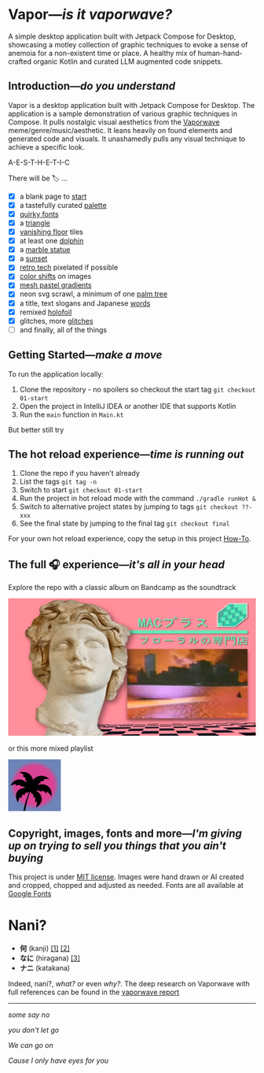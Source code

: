 # Vapor—*is it vaporwave?*

A simple desktop application built with Jetpack Compose for Desktop, showcasing a motley collection of graphic techniques to evoke a sense of anemoia for a non-existent time or place. A healthy mix of human-hand-crafted organic Kotlin and curated LLM augmented code snippets.

## Introduction—*do you understand* 

Vapor is a desktop application built with Jetpack Compose for Desktop. The application is a sample demonstration of
various graphic techniques in Compose. It pulls nostalgic visual aesthetics from the [Vaporwave](https://en.wikipedia.org/wiki/Vaporwave)
meme/genre/music/aesthetic. It leans heavily on found elements and generated code and visuals. It
unashamedly pulls any visual technique to achieve a specific look. 

A-E-S-T-H-E-T-I-C

There will be 🏷️ ...
- [x] a blank page to [start](https://github.com/maiatoday/vapor/releases/tag/01-start)
- [x] a tastefully curated [palette](https://github.com/maiatoday/vapor/releases/tag/02-palette)
- [x] [quirky fonts](https://github.com/maiatoday/vapor/releases/tag/03-quirkyFonts)
- [x] a [triangle](https://github.com/maiatoday/vapor/releases/tag/04-triangle)
- [x] [vanishing floor](https://github.com/maiatoday/vapor/releases/tag/05-vanishingFloor) tiles
- [x] at least one [dolphin](https://github.com/maiatoday/vapor/releases/tag/06-dolphins)
- [x] a [marble statue](https://github.com/maiatoday/vapor/releases/tag/07-marble)
- [x] a [sunset](https://github.com/maiatoday/vapor/releases/tag/08-sunset)
- [x] [retro tech](https://github.com/maiatoday/vapor/releases/tag/09-cassette) pixelated if possible
- [x] [color shifts](https://github.com/maiatoday/vapor/releases/tag/10-matrixBlur) on images
- [x] [mesh pastel gradients](https://github.com/maiatoday/vapor/releases/tag/11-meshGradient)
- [x] neon svg scrawl, a minimum of one [palm tree](https://github.com/maiatoday/vapor/releases/tag/12-palmTree) 
- [x] a title, text slogans and Japanese [words](https://github.com/maiatoday/vapor/releases/tag/13-whatReloaded)
- [x] remixed [holofoil](https://github.com/maiatoday/vapor/releases/tag/14-holofoil)
- [x] glitches, more [glitches](https://github.com/maiatoday/vapor/releases/tag/15-glitch)
- [ ] and finally, all of the things

## Getting Started—*make a move*

To run the application locally:

1. Clone the repository - no spoilers so checkout the start tag `git checkout 01-start`
2. Open the project in IntelliJ IDEA or another IDE that supports Kotlin
3. Run the `main` function in `Main.kt`

But better still try

## The hot reload experience—*time is running out*

1. Clone the repo if you haven't already
2. List the tags `git tag -n`
3. Switch to start `git checkout 01-start`
4. Run the project in hot reload mode with the command `./gradle runHot &`
5. Switch to alternative project states by jumping to tags `git checkout ??-xxx`
6. See the final state by jumping to the final tag `git checkout final`

For your own hot reload experience, copy the setup in this project [How-To](howToAddHotReload.md).

## The full 🎧 experience—*it's all in your head*

Explore the repo with a classic album on Bandcamp as the soundtrack

[![Vektroid's original Floral Shoppe](docs/look/floralShoppe.png)](https://vektroid.bandcamp.com/album/floral-shoppe)

or this more mixed playlist

[![soundtrack](docs/look/vapor.png)](https://open.spotify.com/playlist/37i9dQZF1DWU4EQPjP9ZpS?si=bc5c54b8da854f7f)

## Copyright, images, fonts and more—*I'm giving up on trying to sell you things that you ain't buying*

This project is under [MIT license](LicenseAgreement.md). Images were hand drawn or AI created and cropped, chopped and adjusted as needed.
Fonts are all available at [Google Fonts](https://fonts.google.com/selection)

# Nani?
- **何** (kanji) [[1]](https://www.reddit.com/r/translator/comments/z66rzc/english_japanese_i_need_conformation_on_how_to/) [[2]](https://www.thoughtco.com/nani-in-japanese-2028328)
- **なに** (hiragana) [[3]](https://www.reddit.com/r/translator/comments/z66rzc/english_japanese_i_need_conformation_on_how_to/)
- **ナニ** (katakana)

Indeed, nani?, *what?* or even *why?*. The deep research on Vaporwave with full references can be found in the [vaporwave report](docs/vaporwave.md) 

---

*some say no*

*you don't let go*

*We can go on*

*Cause I only have eyes for you*